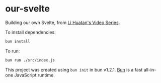 # our-svelte 

Building our own Svelte, from [Li Huatan's Video Series](https://www.youtube.com/watch?v=mwvyKGw2CzU&list=PLoKaNN3BjQX1OQmFzK9SJnFXEurm1-UxQ).




To install dependencies:

```bash
bun install
```

To run:

```bash
bun run ./src/index.js
```

This project was created using `bun init` in bun v1.2.1. [Bun](https://bun.sh) is a fast all-in-one JavaScript runtime.

